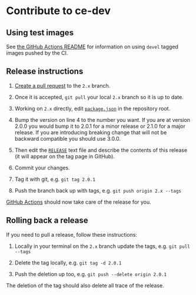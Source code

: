 # Contribute to ce-dev

## Using test images
See [the GitHub Actions README](https://github.com/codeenigma/ce-dev/blob/2.x/.github/workflows/README.md) for information on using `devel` tagged images pushed by the CI.

## Release instructions

1. [Create a pull request](https://github.com/codeenigma/ce-dev/compare) to the `2.x` branch.

2. Once it is accepted, `git pull` your local `2.x` branch so it is up to date.

3. Working on `2.x` directly, edit [`package.json`](https://github.com/codeenigma/ce-dev/blob/1.x/package.json) in the repository root.

4. Bump the version on line 4 to the number you want. If you are at version 2.0.0 you would bump it to 2.0.1 for a minor release or 2.1.0 for a major release. If you are introducing breaking change that will not be backward compatible you should use 3.0.0.

5. Then edit the [`RELEASE`](https://github.com/codeenigma/ce-dev/blob/1.x/RELEASE) text file and describe the contents of this release (it will appear on the tag page in GitHub).

6. Commit your changes.

7. Tag it with git, e.g. `git tag 2.0.1`

8. Push the branch back up with tags, e.g. `git push origin 2.x --tags`

[GitHub Actions](https://github.com/codeenigma/ce-dev/actions) should now take care of the release for you.

## Rolling back a release

If you need to pull a release, follow these instructions:

1. Locally in your terminal on the `2.x` branch update the tags, e.g. `git pull --tags`

2. Delete the tag locally, e.g. `git tag -d 2.0.1`

3. Push the deletion up too, e.g. `git push --delete origin 2.0.1`

The deletion of the tag should also delete all trace of the release.
